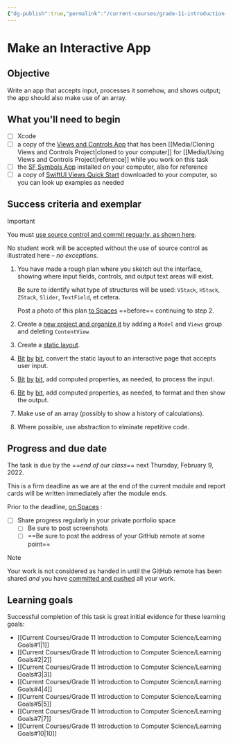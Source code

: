 ```yaml
---
{"dg-publish":true,"permalink":"/current-courses/grade-11-introduction-to-computer-science/tasks/make-an-interactive-app/","dgHomeLink":false}
---
```


# Make an Interactive App
## Objective
Write an app that accepts input, processes it somehow, and shows output; the app should also make use of an array.
## What you'll need to begin
- [ ] Xcode
- [ ] a copy of the [ Views and Controls App](https://github.com/lcs-rgordon/ViewsAndControls) that has been [[Media/Cloning Views and Controls Project|cloned to your computer]] for [[Media/Using Views and Controls Project|reference]] while you work on this task
- [ ] the [SF Symbols App](https://developer.apple.com/sf-symbols/) installed on your computer, also for reference
- [ ] a copy of [SwiftUI Views Quick Start](https://drive.google.com/file/d/19q9TiI0C3TJW7SGUavhA0sezGZceDNBH/view?usp=share_link) downloaded to your computer, so you can look up examples as needed
## Success criteria and exemplar

> [!IMPORTANT]
> You must [use source control and commit reguarly, as shown here](https://github.com/lcs-rgordon/ShareTheBill/commits/main).
> 
> No student work will be accepted without the use of source control as illustrated here – *no exceptions*.

1. You have made a rough plan where you sketch out the interface, showing where input fields, controls, and output text areas will exist.
   
   Be sure to identify what type of structures will be used: `VStack`, `HStack`, `ZStack`, `Slider`, `TextField`, et cetera.
   
   Post a photo of this plan [to Spaces](https://ca.spacesedu.com/) ==before== continuing to step 2.
2. Create a [new project and organize it](https://github.com/lcs-rgordon/ShareTheBill/commit/9971f39de013c4ac47ff309f252a07f74b3e6de2) by adding a `Model` and `Views` group and deleting `ContentView`.
3. Create a [static layout](https://github.com/lcs-rgordon/ShareTheBill/blob/ae1557c8df1eb45362f379a2c71f868136970e33/ShareTheBill/Views/CalculationView.swift#L20-L124).
4. [Bit](https://github.com/lcs-rgordon/ShareTheBill/commit/be6bf5116113ef273359ae26cf5c7ad2bb26663d) [by](https://github.com/lcs-rgordon/ShareTheBill/commit/757919e8f39c6bda872780ae40779d051c859312) [bit](https://github.com/lcs-rgordon/ShareTheBill/commit/d24f2fee95b7e68417f589b9c967415f732ab2f5), convert the static layout to an interactive page that accepts user input.
5. [Bit](https://github.com/lcs-rgordon/ShareTheBill/commit/ce6da405602abad28bf696fcd2dd23bf60a5721b) [by](https://github.com/lcs-rgordon/ShareTheBill/commit/7982fc515b99be631963a2b08fb099ba80a561d0) [bit](https://github.com/lcs-rgordon/ShareTheBill/commit/a4f269c53b4bc2dfacf561425222701cfb3ae359), add computed properties, as needed, to process the input.
6. [Bit](https://github.com/lcs-rgordon/ShareTheBill/commit/ff0a60774232437b244b10053c9a24b36acf4f75) by [bit](https://github.com/lcs-rgordon/ShareTheBill/commit/11e1a8db8fbffa22f054b4307e26d83bb53e3191), add computed properties, as needed, to format and then show the output.
7. Make use of an array (possibly to show a history of calculations).
8. Where possible, use abstraction to elminate repetitive code.

## Progress and due date
The task is due by the ==*end of our class*== next Thursday, February 9, 2022.

This is a firm deadline as we are at the end of the current module and report cards will be written immediately after the module ends.

Prior to the deadline, [on Spaces](https://ca.spacesedu.com/) :
- [ ] Share progress regularly in your private portfolio space
	- [ ] Be sure to post screenshots
	- [ ] ==Be sure to post the address of your GitHub remote at some point==

> [!NOTE]
> Your work is not considered as handed in until the GitHub remote has been shared *and* you have [committed and pushed](https://www.russellgordon.ca/cs/source-control/introduction/using-source-control.pdf) all your work.

## Learning goals
Successful completion of this task is great initial evidence for these learning goals:
- [[Current Courses/Grade 11 Introduction to Computer Science/Learning Goals#1|1]]
- [[Current Courses/Grade 11 Introduction to Computer Science/Learning Goals#2|2]]
- [[Current Courses/Grade 11 Introduction to Computer Science/Learning Goals#3|3]]
- [[Current Courses/Grade 11 Introduction to Computer Science/Learning Goals#4|4]]
- [[Current Courses/Grade 11 Introduction to Computer Science/Learning Goals#5|5]]
- [[Current Courses/Grade 11 Introduction to Computer Science/Learning Goals#7|7]]
- [[Current Courses/Grade 11 Introduction to Computer Science/Learning Goals#10|10]]
